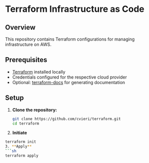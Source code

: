 # Terraform Infrastructure as Code

## Overview
This repository contains Terraform configurations for managing infrastructure on AWS. 

## Prerequisites
- [Terraform](https://www.terraform.io/downloads.html) installed locally
- Credentials configured for the respective cloud provider
- Optional: [terraform-docs](https://github.com/terraform-docs/terraform-docs) for generating documentation

## Setup
1. **Clone the repository:**
   ```sh
   git clone https://github.com/cvieri/terraform.git
   cd terraform
2. **Initiate**
  ```sh
  terraform init
3. **Apply**
  ```sh
  terraform apply

